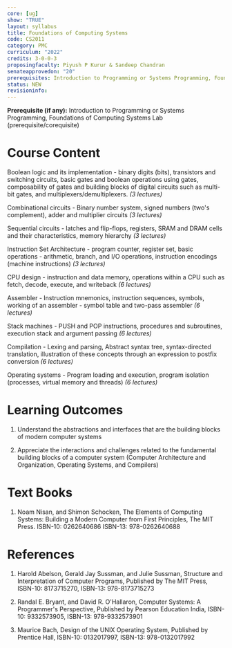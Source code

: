 ```yaml
---
core: [ug]
show: "TRUE"
layout: syllabus
title: Foundations of Computing Systems
code: CS2011
category: PMC
curriculum: "2022"
credits: 3-0-0-3
proposingfaculty: Piyush P Kurur & Sandeep Chandran
senateapprovedon: "20"
prerequisites: Introduction to Programming or Systems Programming, Foundations of Computing Systems Lab (Prerequisite & Corequisite)
status: NEW
revisioninfo:
---
```

**Prerequisite (if any):** Introduction to Programming or Systems Programming, Foundations of Computing Systems Lab (prerequisite/corequisite)

# Course Content

Boolean logic and its implementation - binary digits (bits), transistors
and switching circuits, basic gates and boolean operations using gates,
composability of gates and building blocks of digital circuits such as
multi-bit gates, and multiplexers/demultiplexers. *(3 lectures)*

Combinational circuits - Binary number system, signed numbers (two's
complement), adder and multiplier circuits *(3 lectures)*

Sequential circuits - latches and flip-flops, registers, SRAM and DRAM
cells and their characteristics, memory hierarchy *(3 lectures)*

Instruction Set Architecture - program counter, register set, basic
operations - arithmetic, branch, and I/O operations, instruction
encodings (machine instructions) *(3 lectures)*

CPU design - instruction and data memory, operations within a CPU such
as fetch, decode, execute, and writeback *(6 lectures)*

Assembler - Instruction mnemonics, instruction sequences, symbols,
working of an assembler - symbol table and two-pass assembler *(6
lectures)*

Stack machines - PUSH and POP instructions, procedures and subroutines,
execution stack and argument passing *(6 lectures)*

Compilation - Lexing and parsing, Abstract syntax tree, syntax-directed
translation, illustration of these concepts through an expression to
postfix conversion *(6 lectures)*

Operating systems - Program loading and execution, program isolation
(processes, virtual memory and threads) *(6 lectures)*

# Learning Outcomes

1.  Understand the abstractions and interfaces that are the building blocks of modern computer systems

2.  Appreciate the interactions and challenges related to the fundamental building blocks of a computer system (Computer Architecture and Organization, Operating Systems, and Compilers)

# Text Books

1.  Noam Nisan, and Shimon Schocken, The Elements of Computing Systems: Building a Modern Computer from First Principles, The MIT Press. ISBN-10: 0262640686 ISBN-13: 978-0262640688

# References

1.  Harold Abelson, Gerald Jay Sussman, and Julie Sussman, Structure and Interpretation of Computer Programs, Published by The MIT Press, ISBN-10: 8173715270, ISBN-13: 978-8173715273

2.  Randal E. Bryant, and David R. O\'Hallaron, Computer Systems: A Programmer\'s Perspective, Published by Pearson Education India, ISBN-10: 9332573905, ISBN-13: 978-9332573901

3.  Maurice Bach, Design of the UNIX Operating System, Published by Prentice Hall, ISBN-10: 0132017997, ISBN-13: 978-0132017992



